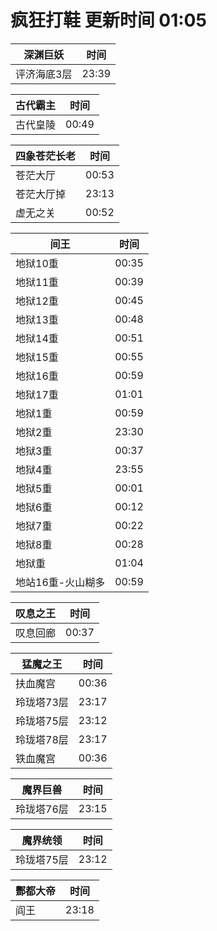 # 疯狂打鞋 更新时间 01:05

| 深渊巨妖   | 时间    |
|--------|-------|
| 评济海底3层 | 23:39 |

| 古代霸主   | 时间    |
|--------|-------|
| 古代皇陵 | 00:49 |

| 四象苍茫长老   | 时间    |
|--------|-------|
| 苍茫大厅 | 00:53 |
| 苍茫大厅掉 | 23:13 |
| 虚无之关 | 00:52 |

| 间王   | 时间    |
|--------|-------|
| 地狱10重 | 00:35 |
| 地狱11重 | 00:39 |
| 地狱12重 | 00:45 |
| 地狱13重 | 00:48 |
| 地狱14重 | 00:51 |
| 地狱15重 | 00:55 |
| 地狱16重 | 00:59 |
| 地狱17重 | 01:01 |
| 地狱1重 | 00:59 |
| 地狱2重 | 23:30 |
| 地狱3重 | 00:37 |
| 地狱4重 | 23:55 |
| 地狱5重 | 00:01 |
| 地狱6重 | 00:12 |
| 地狱7重 | 00:22 |
| 地狱8重 | 00:28 |
| 地狱重 | 01:04 |
| 地站16重-火山糊多 | 00:59 |

| 叹息之王   | 时间    |
|--------|-------|
| 叹息回廊 | 00:37 |

| 猛魔之王   | 时间    |
|--------|-------|
| 扶血魔宫 | 00:36 |
| 玲珑塔73层 | 23:17 |
| 玲珑塔75层 | 23:12 |
| 玲珑塔78层 | 23:17 |
| 铁血魔宫 | 00:36 |

| 魔界巨兽   | 时间    |
|--------|-------|
| 玲珑塔76层 | 23:15 |

| 魔界统领   | 时间    |
|--------|-------|
| 玲珑塔75层 | 23:12 |

| 酆都大帝   | 时间    |
|--------|-------|
| 阎王 | 23:18 |